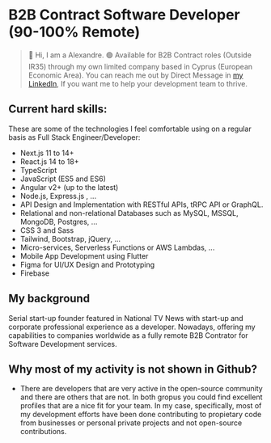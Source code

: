 # B2B Contract Software Developer (90-100% Remote)

> 👋 Hi, I am a Alexandre. 🟢 Available for B2B Contract roles (Outside IR35) through my own limited company based in Cyprus (European Economic Area).
> You can reach me out by Direct Message in [my LinkedIn](https://linkedin.com/in/algife/), If you want me to help your development team to thrive.

## Current hard skills:

These are some of the technologies I feel comfortable using on a regular basis as Full Stack Engineer/Developer:
  - Next.js 11 to 14+
  - React.js 14 to 18+
  - TypeScript
  - JavaScript (ES5 and ES6)
  - Angular v2+ (up to the latest)
  - Node.js, Express.js , ...
  - API Design and Implementation with RESTful APIs, tRPC API or GraphQL.
  - Relational and non-relational Databases such as MySQL, MSSQL, MongoDB, Postgres, ...
  - CSS 3 and Sass
  - Tailwind, Bootstrap, jQuery, ...
  - Micro-services, Serverless Functions or AWS Lambdas, ...
  - Mobile App Development using Flutter
  - Figma for UI/UX Design and Prototyping
  - Firebase

## My background
Serial start-up founder featured in National TV News with start-up and corporate professional experience as a developer. Nowadays, offering my capabilities to companies worldwide as a fully remote B2B Contrator for Software Development services.

## Why most of my activity is not shown in Github?
- There are developers that are very active in the open-source community and there are others that are not. In both gropus you could find excellent profiles that are a nice fit for your team. In my case, specifically, most of my development efforts have been done contributing to propietary code from businesses or personal private projects and not open-source contributions.
